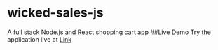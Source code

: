 # wicked-sales-js
A full stack Node.js and React shopping cart app
##Live Demo
Try the application live at [Link](https://wicked-sales.davidlyu.com/)
